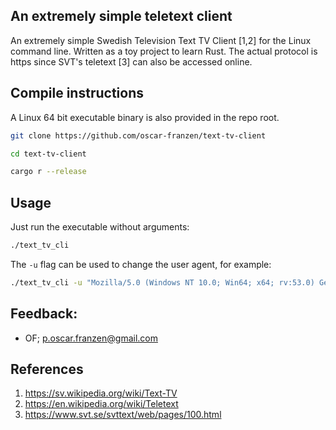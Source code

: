 ## An extremely simple teletext client
An extremely simple Swedish Television Text TV Client [1,2] for the
Linux command line. Written as a toy project to learn Rust. The actual
protocol is https since SVT's teletext [3] can also be accessed online.

## Compile instructions
A Linux 64 bit executable binary is also provided in the repo root.

```bash
git clone https://github.com/oscar-franzen/text-tv-client

cd text-tv-client

cargo r --release
```

## Usage
Just run the executable without arguments:

```bash
./text_tv_cli
```

The `-u` flag can be used to change the user agent, for example:

```bash
./text_tv_cli -u "Mozilla/5.0 (Windows NT 10.0; Win64; x64; rv:53.0) Gecko/20100101 Firefox/53.0"
```

## Feedback:
- OF; <p.oscar.franzen@gmail.com>

## References
1. https://sv.wikipedia.org/wiki/Text-TV
2. https://en.wikipedia.org/wiki/Teletext
3. https://www.svt.se/svttext/web/pages/100.html
